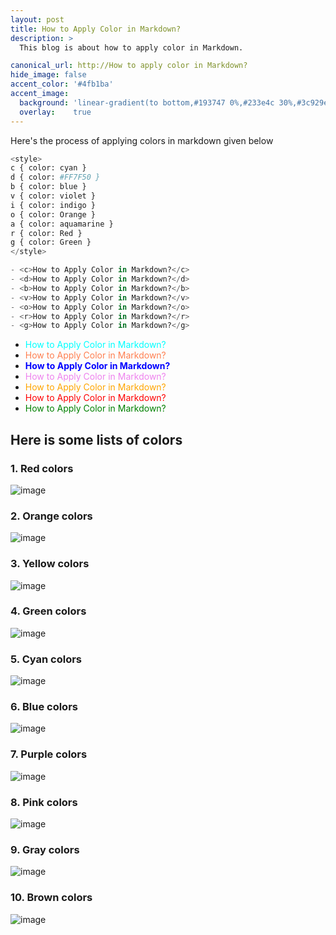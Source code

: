 ```yaml
---
layout: post
title: How to Apply Color in Markdown?
description: >
  This blog is about how to apply color in Markdown.

canonical_url: http://How to apply color in Markdown?
hide_image: false
accent_color: '#4fb1ba'
accent_image:
  background: 'linear-gradient(to bottom,#193747 0%,#233e4c 30%,#3c929e 50%,#d5d5d4 70%,#cdccc8 100%)'
  overlay:    true
---
```


Here's the process of applying colors in markdown given below

```python
<style>
c { color: cyan }
d { color: #FF7F50 }  
b { color: blue }
v { color: violet }
i { color: indigo }
o { color: Orange }
a { color: aquamarine }
r { color: Red }
g { color: Green }
</style>

- <c>How to Apply Color in Markdown?</c>
- <d>How to Apply Color in Markdown?</d>
- <b>How to Apply Color in Markdown?</b>
- <v>How to Apply Color in Markdown?</v>
- <o>How to Apply Color in Markdown?</o>
- <r>How to Apply Color in Markdown?</r>
- <g>How to Apply Color in Markdown?</g>
```

<style>
c { color: cyan }
d { color: #FF7F50 }  
b { color: blue }
v { color: violet }
i { color: indigo }
o { color: Orange }
a { color: aquamarine }
r { color: Red }
g { color: Green }
</style>

- <c>How to Apply Color in Markdown?</c>
- <d>How to Apply Color in Markdown?</d>
- <b>How to Apply Color in Markdown?</b>
- <v>How to Apply Color in Markdown?</v>
- <o>How to Apply Color in Markdown?</o>
- <r>How to Apply Color in Markdown?</r>
- <g>How to Apply Color in Markdown?</g>


## Here is some lists of colors

### 1. Red colors

![image](https://user-images.githubusercontent.com/37147511/175800175-c6f535c0-5022-4a9b-89c1-9aeb4ec0ae27.png)

### 2. Orange colors

![image](https://user-images.githubusercontent.com/37147511/175800173-78e701b2-bfef-4b8f-b813-8bbfa992b5af.png)

### 3. Yellow colors

![image](https://user-images.githubusercontent.com/37147511/175800168-a0cdf55d-699c-4fe9-b77e-9b6d224fe86b.png)

### 4. Green colors

![image](https://user-images.githubusercontent.com/37147511/175800165-5d49c07a-634e-46ee-a608-76a015c4c691.png)

### 5. Cyan colors

![image](https://user-images.githubusercontent.com/37147511/175800159-ecf01545-414a-4bcf-b4b0-9bb1d9ca6793.png)

### 6. Blue colors

![image](https://user-images.githubusercontent.com/37147511/175800154-e7c2c845-92f0-406e-91d1-47cd5423fb05.png)

### 7. Purple colors

![image](https://user-images.githubusercontent.com/37147511/175800150-d0030c8d-ba22-48f7-9f4d-65d7c02f8ac1.png)

### 8. Pink colors

![image](https://user-images.githubusercontent.com/37147511/175800149-e735e035-0f02-48d7-a6fc-f98d675c3246.png)

### 9. Gray colors

![image](https://user-images.githubusercontent.com/37147511/175800146-6d4af159-a47d-48ae-92b9-3ae4f088d82b.png)

### 10. Brown colors

![image](https://user-images.githubusercontent.com/37147511/175800132-ebe761f7-b40b-42bf-8030-10ad19e091f1.png)


